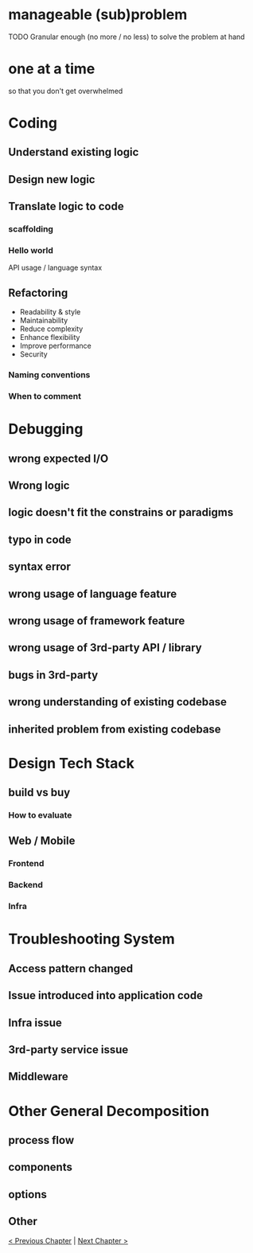 # manageable (sub)problem

TODO Granular enough (no more / no less) to solve the problem at hand

# one at a time

so that you don't get overwhelmed

# Coding

## Understand existing logic

## Design new logic

## Translate logic to code

### scaffolding

### Hello world

API usage / language syntax

## Refactoring

- Readability & style
- Maintainability
- Reduce complexity
- Enhance flexibility
- Improve performance
- Security

### Naming conventions
### When to comment

# Debugging

## wrong expected I/O

## Wrong logic

## logic doesn't fit the constrains or paradigms

## typo in code

## syntax error

## wrong usage of language feature

## wrong usage of framework feature

## wrong usage of 3rd-party API / library

## bugs in 3rd-party

## wrong understanding of existing codebase

## inherited problem from existing codebase

# Design Tech Stack

## build vs buy

### How to evaluate

## Web / Mobile

### Frontend

### Backend

### Infra

# Troubleshooting System

## Access pattern changed

## Issue introduced into application code

## Infra issue

## 3rd-party service issue

## Middleware

# Other General Decomposition

## process flow

## components

## options

## Other

[< Previous Chapter](4_build_solution.md) | [Next Chapter >](6_prioritize.md)
